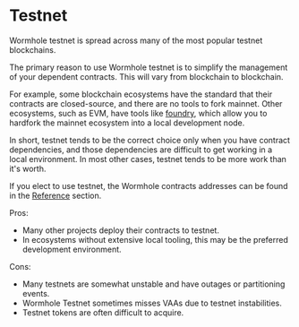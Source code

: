 # Testnet

Wormhole testnet is spread across many of the most popular testnet blockchains.

The primary reason to use Wormhole testnet is to simplify the management of your dependent contracts. This will vary from blockchain to blockchain.

For example, some blockchain ecosystems have the standard that their contracts are closed-source, and there are no tools to fork mainnet. Other ecosystems, such as EVM, have tools like [foundry](https://github.com/foundry-rs/foundry), which allow you to hardfork the mainnet ecosystem into a local development node.

In short, testnet tends to be the correct choice only when you have contract dependencies, and those dependencies are difficult to get working in a local environment. In most other cases, testnet tends to be more work than it's worth.

If you elect to use testnet, the Wormhole contracts addresses can be found in the [Reference](../../reference/contracts.md) section.

Pros:

- Many other projects deploy their contracts to testnet.
- In ecosystems without extensive local tooling, this may be the preferred development environment.

Cons:

- Many testnets are somewhat unstable and have outages or partitioning events.
- Wormhole Testnet sometimes misses VAAs due to testnet instabilities.
- Testnet tokens are often difficult to acquire.
